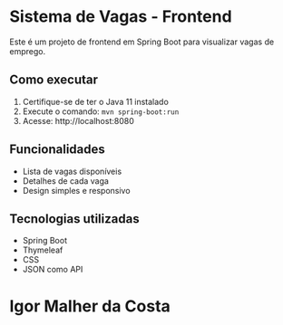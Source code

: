 # Sistema de Vagas - Frontend

Este é um projeto de frontend em Spring Boot para visualizar vagas de emprego.

## Como executar

1. Certifique-se de ter o Java 11 instalado
2. Execute o comando: `mvn spring-boot:run`
3. Acesse: http://localhost:8080

## Funcionalidades

- Lista de vagas disponíveis
- Detalhes de cada vaga
- Design simples e responsivo

## Tecnologias utilizadas

- Spring Boot
- Thymeleaf
- CSS
- JSON como API

# Igor Malher da Costa #
